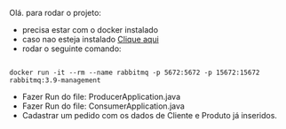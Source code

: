 Olá.
para rodar o projeto:
- precisa estar com o docker instalado
- caso nao esteja instalado [Clique aqui](https://docs.docker.com/engine/install/“)
- rodar o seguinte comando:
````

docker run -it --rm --name rabbitmq -p 5672:5672 -p 15672:15672 rabbitmq:3.9-management

````
- Fazer Run do file: ProducerApplication.java
- Fazer Run do file: ConsumerApplication.java
- Cadastrar um pedido com os dados de Cliente e Produto já inseridos.
